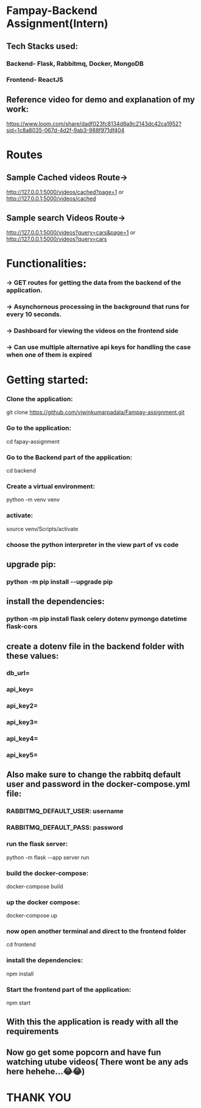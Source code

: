 # Fampay-Backend Assignment(Intern)

## Tech Stacks used:
### Backend- Flask, Rabbitmq, Docker, MongoDB
### Frontend- ReactJS

## Reference video for demo and explanation of my work:
https://www.loom.com/share/dadf023fc8134d8a9c2143dc42ca1952?sid=1c8a8035-067d-4d2f-9ab3-988f971df404

# Routes 
## Sample Cached videos Route->  
 http://127.0.0.1:5000/videos/cached?page=1  or
 http://127.0.0.1:5000/videos/cached
## Sample search Videos Route-> 
 http://127.0.0.1:5000/videos?query=cars&page=1 or
 http://127.0.0.1:5000/videos?query=cars 

# Functionalities:
### -> GET routes for getting the data from the backend of the application.
### -> Asynchornous processing in the background that runs for every 10 seconds.
### -> Dashboard for viewing the videos on the frontend side
### -> Can use multiple alternative api keys for handling the case when one of them is expired


# Getting started:

### Clone the application: 
git clone https://github.com/viwinkumarpadala/Fampay-assignment.git
### Go to the application:
cd fapay-assignment
### Go to the Backend part of the application:
cd backend
### Create a virtual environment:
python -m venv venv
### activate:
source venv/Scripts/activate

### choose the python interpreter in the view part of vs code
## upgrade pip:
### python -m pip install --upgrade pip
## install the dependencies:
### python -m pip install flask celery dotenv pymongo datetime flask-cors

## create a dotenv file in the backend folder with these values:
### db_url=
### api_key=
### api_key2=
### api_key3=
### api_key4=
### api_key5=

## Also make sure to change the rabbitq default user and password in the docker-compose.yml file:
### RABBITMQ_DEFAULT_USER: username
### RABBITMQ_DEFAULT_PASS: password


### run the flask server:
python -m flask --app server run

### build the docker-compose:
docker-compose build

### up the docker compose:
docker-compose up

### now open another terminal and direct to the frontend folder
cd frontend

### install the dependencies:
npm install

### Start the frontend part of the application:
npm start

## With this the application is ready with all the requirements
## Now go get some popcorn and have fun watching utube videos( There wont be any ads here hehehe...😂😂)




# THANK YOU
